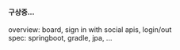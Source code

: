 #### 구상중...
overview: board, sign in with social apis, login/out  
spec: springboot, gradle, jpa, ...
